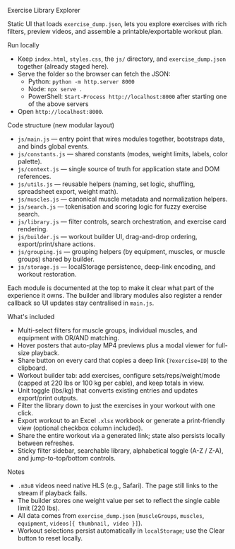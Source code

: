 Exercise Library Explorer

Static UI that loads `exercise_dump.json`, lets you explore exercises with rich filters, preview videos, and assemble a printable/exportable workout plan.

Run locally

- Keep `index.html`, `styles.css`, the `js/` directory, and `exercise_dump.json` together (already staged here).
- Serve the folder so the browser can fetch the JSON:
  - Python: `python -m http.server 8000`
  - Node: `npx serve .`
  - PowerShell: `Start-Process http://localhost:8000` after starting one of the above servers
- Open `http://localhost:8000`.

Code structure (new modular layout)

- `js/main.js` — entry point that wires modules together, bootstraps data, and binds global events.
- `js/constants.js` — shared constants (modes, weight limits, labels, color palette).
- `js/context.js` — single source of truth for application state and DOM references.
- `js/utils.js` — reusable helpers (naming, set logic, shuffling, spreadsheet export, weight math).
- `js/muscles.js` — canonical muscle metadata and normalization helpers.
- `js/search.js` — tokenisation and scoring logic for fuzzy exercise search.
- `js/library.js` — filter controls, search orchestration, and exercise card rendering.
- `js/builder.js` — workout builder UI, drag-and-drop ordering, export/print/share actions.
- `js/grouping.js` — grouping helpers (by equipment, muscles, or muscle groups) shared by builder.
- `js/storage.js` — localStorage persistence, deep-link encoding, and workout restoration.

Each module is documented at the top to make it clear what part of the experience it owns. The builder and library modules also register a render callback so UI updates stay centralised in `main.js`.

What's included

- Multi-select filters for muscle groups, individual muscles, and equipment with OR/AND matching.
- Hover posters that auto-play MP4 previews plus a modal viewer for full-size playback.
- Share button on every card that copies a deep link (`?exercise=ID`) to the clipboard.
- Workout builder tab: add exercises, configure sets/reps/weight/mode (capped at 220 lbs or 100 kg per cable), and keep totals in view.
- Unit toggle (lbs/kg) that converts existing entries and updates export/print outputs.
- Filter the library down to just the exercises in your workout with one click.
- Export workout to an Excel `.xlsx` workbook or generate a print-friendly view (optional checkbox column included).
- Share the entire workout via a generated link; state also persists locally between refreshes.
- Sticky filter sidebar, searchable library, alphabetical toggle (A-Z / Z-A), and jump-to-top/bottom controls.

Notes

- `.m3u8` videos need native HLS (e.g., Safari). The page still links to the stream if playback fails.
- The builder stores one weight value per set to reflect the single cable limit (220 lbs).
- All data comes from `exercise_dump.json` (`muscleGroups`, `muscles`, `equipment`, `videos[{ thumbnail, video }]`).
- Workout selections persist automatically in `localStorage`; use the Clear button to reset locally.
